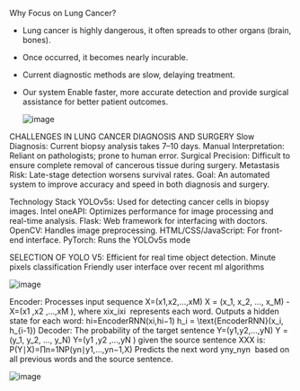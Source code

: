 Why Focus on Lung Cancer?
- Lung cancer is highly dangerous, it often spreads to other organs (brain, bones). 
- Once occurred, it becomes nearly incurable. 
- Current diagnostic methods are slow, delaying treatment. 
- Our system Enable faster, more accurate detection and provide surgical assistance for better patient outcomes.

  ![image](https://github.com/user-attachments/assets/f52e2a8a-9e86-43ac-8ca2-556d1bf5ac4f)


CHALLENGES IN LUNG CANCER DIAGNOSIS AND SURGERY
Slow Diagnosis: Current biopsy analysis takes 7–10 days.
Manual Interpretation: Reliant on pathologists; prone to human error.
Surgical Precision: Difficult to ensure complete removal of cancerous tissue during surgery.
Metastasis Risk: Late-stage detection worsens survival rates.
Goal: An automated system to improve accuracy and speed in both diagnosis and surgery.

Technology Stack
YOLOv5s: Used for detecting cancer cells in biopsy images.
Intel oneAPI: Optimizes performance for image processing and real-time analysis.
Flask: Web framework for interfacing with doctors.
OpenCV: Handles image preprocessing.
HTML/CSS/JavaScript: For front-end interface.
PyTorch: Runs the YOLOv5s mode

SELECTION OF YOLO V5:
Efficient for real time object detection.
Minute pixels classification
Friendly user interface over recent ml algorithms 

![image](https://github.com/user-attachments/assets/37db970b-ab93-4e17-ad8a-fa884e6b980f)



Encoder:
Processes input sequence 
X=(x1,x2,...,xM)
X = (x_1, x_2, ..., x_M)
-X=(x1 ,x2 ,...,xM ), where xix_ixi  represents each word.
Outputs a hidden state for each word:
hi=EncoderRNN(xi,hi−1)
h_i = \text{EncoderRNN}(x_i, h_{i-1})
Decoder:
The probability of the target sentence
 Y=(y1,y2,...,yN)
Y = (y_1, y_2, ..., y_N)
Y=(y1 ,y2 ,...,yN ) given the source sentence XXX is: P(Y∣X)=∏n=1NP(yn∣y1,...,yn−1,X)
Predicts the next word yny_nyn  based on all previous words 
      and the source sentence.


![image](https://github.com/user-attachments/assets/63afde99-fae0-4d92-96d7-60aa79932dd7)











